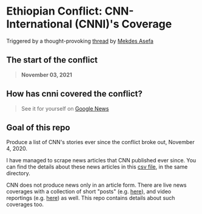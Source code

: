 # **Ethiopian Conflict: CNN-International (CNNI)'s Coverage**

Triggered by a thought-provoking [thread](https://twitter.com/mekdes_asefa/status/1439266110679965708) by [Mekdes Asefa](https://twitter.com/mekdes_asefa)

## The start of the conflict
> **November 03, 2021** 

## How has cnni covered the conflict? 

> See it for yourself on [Google News](https://google.com/search?q=site:https://cnn.com+after:2020-11-02+"Ethiopia"+AND+"Tigray"+-"Covid"+-"Nile"+&tbm=nws+&lr=lang_en+tbs=sbd:1+)

## Goal of this repo

Produce a list of CNN's stories ever since the conflict broke out, November 4, 2020. 

I have managed to scrape news articles that CNN published ever since. You can find the details about these news articles in this [csv file](articles-meta.csv), in the same directory. 


CNN does not produce news only in an article form. There are live news coverages with a collection of short "posts" (e.g. [here](https://edition.cnn.com/africa/live-news/ethiopia-conflict-updates-11-5-intl/index.html)), and video reportings (e.g. [here](https://edition.cnn.com/videos/world/2021/06/13/ethiopia-famine-thousands-facing-starvation-busari-lklv-nr-intl-vpx.cnn)) as well. This repo contains details about such coverages too. 






